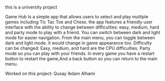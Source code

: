 this is a university project

Game Hub
Is a simple app that allows users to select and play multiple games including Tic Tac Toe and Chess.
the app features a friendly user interface with the ability to change between difficulties: easy, medium, hard and party mode to play with a friend.
You can switch between dark and light mode for easier navigation.
From the main menu, you can toggle between dark and light mode.
it would change in game appearance too.
Difficulty can be changed: Easy, medium, and hard are the CPU difficulties.
Party mode so you can play with your friends.
In every game you have a restart button to restart the game,And a back button so you can return to the main menu. 

Worked on this project:
Qusay Ikdam Alhami
